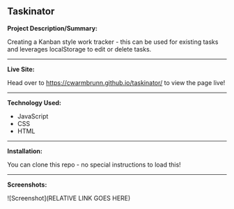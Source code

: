 ## Taskinator

**Project Description/Summary:**

Creating a Kanban style work tracker - this can be used for existing tasks and leverages localStorage to edit or delete tasks.

---

**Live Site:**

Head over to https://cwarmbrunn.github.io/taskinator/ to view the page live!

---

**Technology Used:**

- JavaScript
- CSS
- HTML

---

**Installation:**

You can clone this repo - no special instructions to load this!

---

**Screenshots:**

![Screenshot](RELATIVE LINK GOES HERE)

